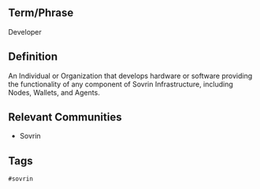 ## Term/Phrase
Developer

## Definition
An Individual or Organization that develops hardware or software providing the functionality of any component of Sovrin Infrastructure, including Nodes, Wallets, and Agents.

## Relevant Communities
* Sovrin

## Tags
```
#sovrin
```
